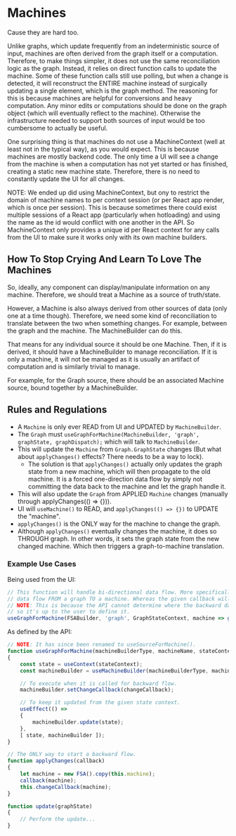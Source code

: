 # Machines

Cause they are hard too.

Unlike graphs, which update frequently from an indeterministic source of input, machines
are often derived from the graph itself or a computation. Therefore, to make things simpler,
it does not use the same reconciliation logic as the graph. Instead, it relies on direct
function calls to update the machine. Some of these function calls still use polling, but
when a change is detected, it will reconstruct the ENTIRE machine instead of surgically
updating a single element, which is the graph method. The reasoning for this is because
machines are helpful for conversions and heavy computation. Any minor edits or computations
should be done on the graph object (which will eventually reflect to the machine). Otherwise
the infrastructure needed to support both sources of input would be too cumbersome to actually
be useful.

One surprising thing is that machines do not use a MachineContext (well at least not in the
typical way), as you would expect. This is because machines are mostly backend code. The only
time a UI will see a change from the machine is when a computation has not yet started or has
finished, creating a static new machine state. Therefore, there is no need to constantly update
the UI for all changes.

NOTE: We ended up did using MachineContext, but ony to restrict the domain of machine names to
per context session (or per React app render, which is once per session). This is because sometimes
there could exist multiple sessions of a React app (particularly when hotloading) and using
the name as the id would conflict with one another in the API. So MachineContext only provides
a unique id per React context for any calls from the UI to make sure it works only with its own
machine builders.

## How To Stop Crying And Learn To Love The Machines
So, ideally, any component can display/manipulate information on any machine. Therefore,
we should treat a Machine as a source of truth/state.

However, a Machine is also always derived from other sources of data (only one at a time
though). Therefore, we need some kind of reconciliation to translate between the two when
something changes. For example, between the graph and the machine. The MachineBuilder can
do this.

That means for any individual source it should be one Machine. Then, if it is derived, it
should have a MachineBuilder to manage reconciliation. If it is only a machine, it will
not be managed as it is usually an artifact of computation and is similarly trivial to manage.

For example, for the Graph source, there should be an associated Machine source, bound
together by a MachineBuilder.

## Rules and Regulations
- A `Machine` is only ever READ from UI and UPDATED by `MachineBuilder`.
- The `Graph` must `useGraphForMachine(MachineBuilder, 'graph', graphState, graphDispatch);`
which will talk to `MachineBuilder`.
- This will update the `Machine` from `Graph.GraphState` changes (But what about
`applyChanges()` effects? There needs to be a way to lock).
    - The solution is that `applyChanges()` actually only updates the graph state from a
    new machine, which will then propagate to the old machine. It is a forced one-direction
    data flow by simply not committing the data back to the machine and let the graph handle it.
- This will also update the `Graph` from APPLIED `Machine` changes (manually through applyChanges(() => {})).
- UI will `useMachine()` to READ, and `applyChanges(() => {})` to UPDATE the "machine".
- `applyChanges()` is the ONLY way for the machine to change the graph.
- Although `applyChanges()` eventually changes the machine, it does so THROUGH graph. In other
words, it sets the graph state from the new changed machine. Which then triggers a
graph-to-machine translation.

### Example Use Cases

Being used from the UI:
```javascript
// This function will handle bi-directional data flow. More specifically, the function will implement
// data flow FROM a graph TO a machine. Whereas the given callback will handle flow FROM a machine TO a graph.
// NOTE: This is because the API cannot determine where the backward data flow should end up at,
// so it's up to the user to define it.
useGraphForMachine(FSABuilder, 'graph', GraphStateContext, machine => graphDispatch({}));
```

As defined by the API:
```javascript
// NOTE: It has since been renamed to useSourceForMachine().
function useGraphForMachine(machineBuilderType, machineName, stateContext, changeCallback)
{
    const state = useContext(stateContext);
    const machineBuilder = useMachineBuilder(machineBuilderType, machineName);

    // To execute when it is called for backward flow.
    machineBuilder.setChangeCallback(changeCallback);

    // To keep it updated from the given state context.
    useEffect(() =>
    {
        machineBuilder.update(state);
    },
    [ state, machineBuilder ]);
}

// The ONLY way to start a backward flow.
function applyChanges(callback)
{
    let machine = new FSA().copy(this.machine);
    callback(machine);
    this.changeCallback(machine);
}

function update(graphState)
{
    // Perform the update...
}
```
